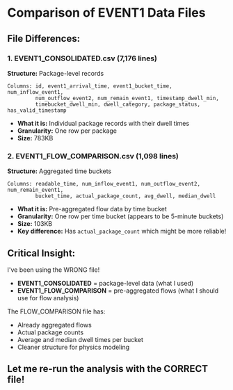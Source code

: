 # Comparison of EVENT1 Data Files

## File Differences:

### 1. EVENT1_CONSOLIDATED.csv (7,176 lines)
**Structure:** Package-level records
```
Columns: id, event1_arrival_time, event1_bucket_time, num_inflow_event1,
         num_outflow_event2, num_remain_event1, timestamp_dwell_min,
         timebucket_dwell_min, dwell_category, package_status, has_valid_timestamp
```
- **What it is:** Individual package records with their dwell times
- **Granularity:** One row per package
- **Size:** 783KB

### 2. EVENT1_FLOW_COMPARISON.csv (1,098 lines)
**Structure:** Aggregated time buckets
```
Columns: readable_time, num_inflow_event1, num_outflow_event2, num_remain_event1,
         bucket_time, actual_package_count, avg_dwell, median_dwell
```
- **What it is:** Pre-aggregated flow data by time bucket
- **Granularity:** One row per time bucket (appears to be 5-minute buckets)
- **Size:** 103KB
- **Key difference:** Has `actual_package_count` which might be more reliable!

## Critical Insight:

I've been using the WRONG file!

- **EVENT1_CONSOLIDATED** = package-level data (what I used)
- **EVENT1_FLOW_COMPARISON** = pre-aggregated flows (what I should use for flow analysis)

The FLOW_COMPARISON file has:
- Already aggregated flows
- Actual package counts
- Average and median dwell times per bucket
- Cleaner structure for physics modeling

## Let me re-run the analysis with the CORRECT file!